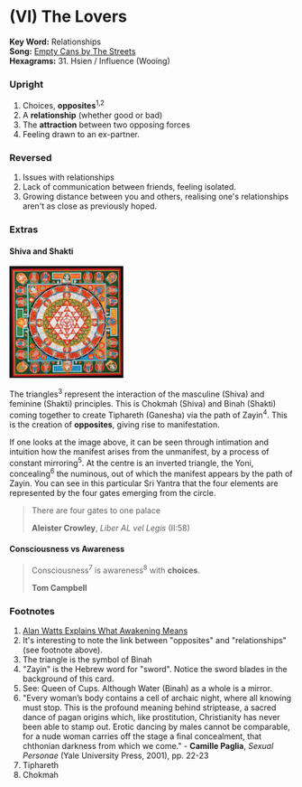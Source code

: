 # (VI) The Lovers

**Key Word:** Relationships  
**Song:** [Empty Cans by The Streets](https://www.youtube.com/watch?v=z2i0Nw3NDBU)  
**Hexagrams:** 31. Hsien / Influence (Wooing)



### Upright

1) Choices, **opposites**<sup>1,2</sup>
3) A **relationship** (whether good or bad)
4) The **attraction** between two opposing forces
5) Feeling drawn to an ex-partner.



### Reversed

1) Issues with relationships
2) Lack of communication between friends, feeling isolated.
3) Growing distance between you and others, realising one's relationships aren't as close as previously hoped.



### Extras

#### Shiva and Shakti

<img src="https://raw.githubusercontent.com/abuicke/tarot/master/major%20arcana/(6)%20The%20Lovers/sri%20yantra.jpg" alt="Sri Yantra" width="40%"/>

The triangles<sup>3</sup> represent the interaction of the masculine (Shiva) and feminine (Shakti) principles. This is Chokmah (Shiva) and Binah (Shakti) coming together to create Tiphareth (Ganesha) via the path of Zayin<sup>4</sup>. This is the creation of **opposites**, giving rise to manifestation.

If one looks at the image above, it can be seen through intimation and intuition how the manifest arises from the unmanifest, by a process of constant mirroring<sup>5</sup>. At the centre is an inverted triangle, the Yoni, concealing<sup>6</sup> the numinous, out of which the manifest appears by the path of Zayin. You can see in this particular Sri Yantra that the four elements are represented by the four gates emerging from the circle.

>There are four gates to one palace
>
>**Aleister Crowley**, *Liber AL vel Legis* (II:58) 

#### Consciousness vs Awareness

>Consciousness<sup>7</sup> is awareness<sup>8</sup> with **choices**.
>
>**Tom Campbell**



### Footnotes

1. [Alan Watts Explains What Awakening Means](https://www.youtube.com/watch?v=g92i9ilnqfA)
2. It's interesting to note the link between "opposites" and "relationships" (see footnote above).
3. The triangle is the symbol of Binah
4. "Zayin" is the Hebrew word for "sword". Notice the sword blades in the background of this card.
5. See: Queen of Cups. Although Water (Binah) as a whole is a mirror.
6. "Every woman’s body contains a cell of archaic night, where all knowing must stop. This is the profound meaning behind striptease, a sacred dance of pagan origins which, like prostitution, Christianity has never been able to stamp out. Erotic dancing by males cannot be comparable, for a nude woman carries off the stage a final concealment, that chthonian darkness from which we come." - **Camille Paglia**, *Sexual Personae* (Yale University Press, 2001), pp. 22-23
7. Tiphareth
8. Chokmah


